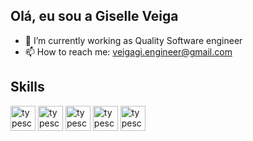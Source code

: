 ## Olá, eu sou a Giselle Veiga

- 🔭 I’m currently working as Quality Software engineer
- 📫 How to reach me: veigagi.engineer@gmail.com

## Skills
<img src="https://cdn.jsdelivr.net/gh/devicons/devicon/icons/java/java-original.svg" alt="typescript" width="40" height="40" style="max-width:100%;"></img>
<img src="https://cdn.jsdelivr.net/gh/devicons/devicon/icons/javascript/javascript-plain.svg" alt="typescript" width="40" height="40" style="max-width:100%;"></img>
<img src="https://cdn.jsdelivr.net/gh/devicons/devicon/icons/cucumber/cucumber-plain.svg" alt="typescript" width="40" height="40" style="max-width:100%;"></img>
<img src="https://cdn.jsdelivr.net/gh/devicons/devicon/icons/selenium/selenium-original.svg" alt="typescript" width="40" height="40" style="max-width:100%;"></img>
<img src="https://cdn.jsdelivr.net/gh/devicons/devicon/icons/git/git-original.svg" alt="typescript" width="40" height="40" style="max-width:100%;"></img>



